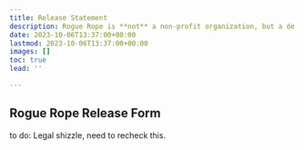 ```yaml
---
title: Release Statement
description: Rogue Rope is **not** a non-profit organization, but a de facto association (feitelijke vereniging). In short, this means that everything that happens during the event falls under the full responsibility of the event **participants**.
date: 2023-10-06T13:37:00+00:00
lastmod: 2023-10-06T13:37:00+00:00
images: []
toc: true
lead: ''

---
```

## Rogue Rope Release Form
to do: Legal shizzle, need to recheck this.
